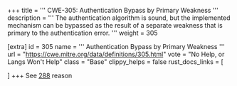 +++
title = '''
CWE-305: Authentication Bypass by Primary Weakness
'''
description	= '''
The authentication algorithm is sound, but the implemented mechanism can be bypassed as the result of a separate weakness that is primary to the authentication error.
'''
weight = 305

[extra]
id = 305
name = '''
Authentication Bypass by Primary Weakness
'''
url = "https://cwe.mitre.org/data/definitions/305.html"
vote = "No Help, or Langs Won't Help"
class = "Base"
clippy_helps = false
rust_docs_links = [

]
+++
See [288](/cwes/cwe-288) reason
